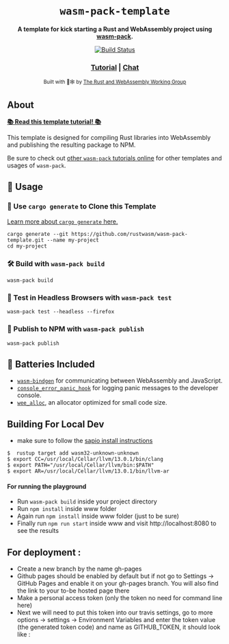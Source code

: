 <div align="center">

  <h1><code>wasm-pack-template</code></h1>

<strong>A template for kick starting a Rust and WebAssembly project using <a href="https://github.com/rustwasm/wasm-pack">wasm-pack</a>.</strong>

  <p>
    <a href="https://travis-ci.org/rustwasm/wasm-pack-template"><img src="https://img.shields.io/travis/rustwasm/wasm-pack-template.svg?style=flat-square" alt="Build Status" /></a>
  </p>

  <h3>
    <a href="https://rustwasm.github.io/docs/wasm-pack/tutorials/npm-browser-packages/index.html">Tutorial</a>
    <span> | </span>
    <a href="https://discordapp.com/channels/442252698964721669/443151097398296587">Chat</a>
  </h3>

<sub>Built with 🦀🕸 by <a href="https://rustwasm.github.io/">The Rust and WebAssembly Working Group</a></sub>

</div>

## About

[**📚 Read this template tutorial! 📚**][template-docs]

This template is designed for compiling Rust libraries into WebAssembly and
publishing the resulting package to NPM.

Be sure to check out [other `wasm-pack` tutorials online][tutorials] for other
templates and usages of `wasm-pack`.

[tutorials]: https://rustwasm.github.io/docs/wasm-pack/tutorials/index.html
[template-docs]: https://rustwasm.github.io/docs/wasm-pack/tutorials/npm-browser-packages/index.html

## 🚴 Usage

### 🐑 Use `cargo generate` to Clone this Template

[Learn more about `cargo generate` here.](https://github.com/ashleygwilliams/cargo-generate)

```
cargo generate --git https://github.com/rustwasm/wasm-pack-template.git --name my-project
cd my-project
```

### 🛠️ Build with `wasm-pack build`

```
wasm-pack build
```

### 🔬 Test in Headless Browsers with `wasm-pack test`

```
wasm-pack test --headless --firefox
```

### 🎁 Publish to NPM with `wasm-pack publish`

```
wasm-pack publish
```

## 🔋 Batteries Included

-   [`wasm-bindgen`](https://github.com/rustwasm/wasm-bindgen) for communicating
    between WebAssembly and JavaScript.
-   [`console_error_panic_hook`](https://github.com/rustwasm/console_error_panic_hook)
    for logging panic messages to the developer console.
-   [`wee_alloc`](https://github.com/rustwasm/wee_alloc), an allocator optimized
    for small code size.


## Building For Local Dev
* make sure to follow the [sapio install instructions](https://learn.sapio-lang.org/ch01-01-installation.html)

```shell
$  rustup target add wasm32-unknown-unknown
$ export CC=/usr/local/Cellar/llvm/13.0.1/bin/clang
$ export PATH="/usr/local/Cellar/llvm/bin:$PATH"
$ export AR=/usr/local/Cellar/llvm/13.0.1/bin/llvm-ar
```

#### For running the playground
* Run `wasm-pack build` inside your project directory
* Run `npm install` inside www folder
* Again run `npm install` inside www folder (just to be sure)
* Finally run `npm run start` inside www and visit http://localhost:8080 to see the results


## For deployment :
* Create a new branch by the name gh-pages
* Github pages should be enabled by default but if not go to Settings -> GitHub Pages and enable it on your gh-pages branch. You will also find the link to your to-be hosted page there
* Make a personal access token (only the token no need for command line here)
* Next we will need to put this token into our travis settings, go to more options -> settings -> Environment Variables and enter the token value (the generated token code) and name as GITHUB_TOKEN, it should look like :
